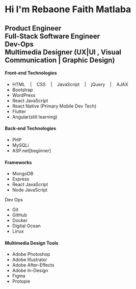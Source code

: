 
<html>
  <head>
    <link href="https://cdn.jsdelivr.net/npm/bootstrap@5.3.3/dist/css/bootstrap.min.css" rel="stylesheet" integrity="sha384-QWTKZyjpPEjISv5WaRU9OFeRpok6YctnYmDr5pNlyT2bRjXh0JMhjY6hW+ALEwIH" crossorigin="anonymous">
  </head>
  <body>
    <h1>Hi I'm Rebaone Faith Matlaba</h1>
    <h2>Product Engineer <br/> Full-Stack Software Engineer <br/> Dev-Ops <br/> Multimedia Designer (UX|UI , Visual Communication | Graphic Design)</h2>
    <h4 class="font-weight-bolder">Front-end Technologies</h4>
    <ul>
      <li>HTML  &nbsp;&nbsp; | &nbsp;&nbsp; CSS  &nbsp;&nbsp; | &nbsp;&nbsp; JavaScript  &nbsp;&nbsp; | &nbsp;&nbsp; jQuery  &nbsp;&nbsp; | &nbsp;&nbsp; AJAX 
      <li>Bootstrap</li>
      <li>WordPress</li>
      <li>React JavaScript</li>
      <li>React Native (Primary Mobile Dev Tech)</li>
      <li>Flutter</li>
      <li>Angular(still learning)</li>
    </ul>
    <h4 class="font-weight-bolder">Back-end Technologies</h4>
    <ul>
      <li>PHP</li>
      <li>MySQLi</li>
      <li>ASP.net[beginner]</li>
    </ul>
    <h4 class="font-weight-bolder">Frameworks</h4>
    <ul>
      <li>MongoDB</li>
      <li>Express</li>
      <li>React JavaScript</li>
      <li>Node JavaScript</li>
    </ul
    <h4 class="font-weight-bolder">Dev Ops</h4>
    <ul>
      <li>Git</li>
      <li>GitHub</li>
      <li>Docker</li>
      <li>Digital Ocean</li>
      <li>Linux</li>
    </ul>
    <h4 class="font-weight-bolder">Multimedia Design Tools</h4>
    <ul>
      <li>Adobe Photoshop</li>
      <li>Adobe Illustrator</li>
      <li>Adobe After-Effects</li>
      <li>Adobe In-Design</li>
      <li>Figma</li>
      <li>Protopie</li>
    </ul>
  </body>
</html>
